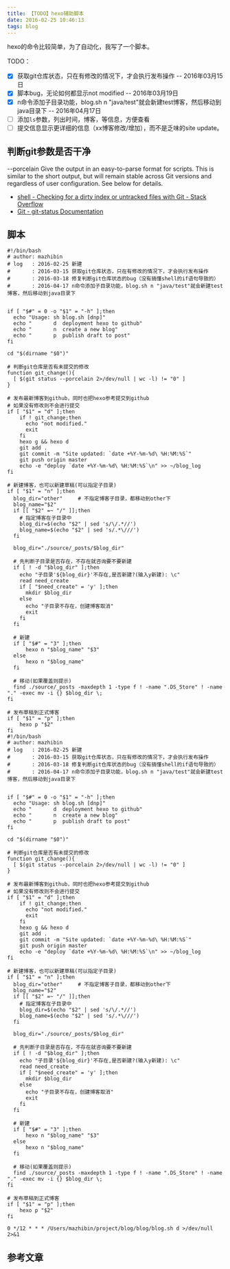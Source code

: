```yaml
---
title: 【TODO】hexo辅助脚本
date: 2016-02-25 10:46:13
tags: blog
---
```


hexo的命令比较简单，为了自动化，我写了一个脚本。

TODO：
- [x] 获取git仓库状态，只在有修改的情况下，才会执行发布操作 -- 2016年03月15日
- [x] 脚本bug，无论如何都显示not modified -- 2016年03月19日
- [x] n命令添加子目录功能，blog.sh n "java/test"就会新建test博客，然后移动到java目录下 -- 2016年04月17日
- [ ] 添加`ls`参数，列出时间，博客，等信息，方便查看
- [ ] 提交信息显示更详细的信息（xx博客修改/增加），而不是乏味的site update。

## 判断git参数是否干净

--porcelain
Give the output in an easy-to-parse format for scripts. This is similar to the short output, but will remain stable across Git versions and regardless of user configuration. See below for details.

- [shell - Checking for a dirty index or untracked files with Git - Stack Overflow](http://stackoverflow.com/questions/2657935/checking-for-a-dirty-index-or-untracked-files-with-git)
- [Git - git-status Documentation](https://git-scm.com/docs/git-status)

## 脚本

```
#!/bin/bash
# author: mazhibin
# log   : 2016-02-25 新建
#       : 2016-03-15 获取git仓库状态，只在有修改的情况下，才会执行发布操作
#       : 2016-03-18 修复判断git仓库状态的bug（没有搞懂shell的if语句导致的）
#       : 2016-04-17 n命令添加子目录功能，blog.sh n "java/test"就会新建test博客，然后移动到java目录下


if [ "$#" = 0 -o "$1" = "-h" ];then
  echo "Usage: sh blog.sh [dnp]"
  echo "       d  deployment hexo to github"
  echo "       n  create a new blog"
  echo "       p  publish draft to post"
fi

cd "$(dirname "$0")"

# 判断git仓库是否有未提交的修改
function git_change(){
  [ $(git status --porcelain 2>/dev/null | wc -l) != "0" ]
}

# 发布最新博客到github，同时也把hexo参考提交到github
# 如果没有修改则不会进行提交
if [ "$1" = "d" ];then
    if ! git_change;then
      echo "not modified."
      exit
    fi
    hexo g && hexo d
    git add .
    git commit -m "Site updated: `date +%Y-%m-%d\ %H:%M:%S`"
    git push origin master
    echo -e "deploy `date +%Y-%m-%d\ %H:%M:%S`\n" >> ~/blog_log
fi

# 新建博客，也可以新建草稿(可以指定子目录)
if [ "$1" = "n" ];then
  blog_dir="other"     # 不指定博客子目录，都移动到other下
  blog_name="$2"
  if [[ "$2" =~ "/" ]];then
    # 指定博客在子目录中
    blog_dir=$(echo "$2" | sed 's/\/.*//')
    blog_name=$(echo "$2" | sed 's/.*\///')
  fi

  blog_dir="./source/_posts/$blog_dir"

  # 先判断子目录是否存在，不存在就咨询要不要新建
  if [ ! -d "$blog_dir" ];then
    echo "子目录'${blog_dir}'不存在,是否新建?(输入y新建): \c"
    read need_create
    if [ "$need_create" = 'y' ];then
      mkdir $blog_dir
    else
      echo "子目录不存在，创建博客取消"
      exit
    fi
  fi

  # 新建
  if [ "$#" = "3" ];then
      hexo n "$blog_name" "$3"
  else
      hexo n "$blog_name"
  fi

  # 移动(如果覆盖则提示)
  find ./source/_posts -maxdepth 1 -type f ! -name ".DS_Store" ! -name "." -exec mv -i {} $blog_dir \;
fi

# 发布草稿到正式博客
if [ "$1" = "p" ];then
    hexo p "$2"
fi
#!/bin/bash
# author: mazhibin
# log   : 2016-02-25 新建
#       : 2016-03-15 获取git仓库状态，只在有修改的情况下，才会执行发布操作
#       : 2016-03-18 修复判断git仓库状态的bug（没有搞懂shell的if语句导致的）
#       : 2016-04-17 n命令添加子目录功能，blog.sh n "java/test"就会新建test博客，然后移动到java目录下


if [ "$#" = 0 -o "$1" = "-h" ];then
  echo "Usage: sh blog.sh [dnp]"
  echo "       d  deployment hexo to github"
  echo "       n  create a new blog"
  echo "       p  publish draft to post"
fi

cd "$(dirname "$0")"

# 判断git仓库是否有未提交的修改
function git_change(){
  [ $(git status --porcelain 2>/dev/null | wc -l) != "0" ]
}

# 发布最新博客到github，同时也把hexo参考提交到github
# 如果没有修改则不会进行提交
if [ "$1" = "d" ];then
    if ! git_change;then
      echo "not modified."
      exit
    fi
    hexo g && hexo d
    git add .
    git commit -m "Site updated: `date +%Y-%m-%d\ %H:%M:%S`"
    git push origin master
    echo -e "deploy `date +%Y-%m-%d\ %H:%M:%S`\n" >> ~/blog_log
fi

# 新建博客，也可以新建草稿(可以指定子目录)
if [ "$1" = "n" ];then
  blog_dir="other"     # 不指定博客子目录，都移动到other下
  blog_name="$2"
  if [[ "$2" =~ "/" ]];then
    # 指定博客在子目录中
    blog_dir=$(echo "$2" | sed 's/\/.*//')
    blog_name=$(echo "$2" | sed 's/.*\///')
  fi

  blog_dir="./source/_posts/$blog_dir"

  # 先判断子目录是否存在，不存在就咨询要不要新建
  if [ ! -d "$blog_dir" ];then
    echo "子目录'${blog_dir}'不存在,是否新建?(输入y新建): \c"
    read need_create
    if [ "$need_create" = 'y' ];then
      mkdir $blog_dir
    else
      echo "子目录不存在，创建博客取消"
      exit
    fi
  fi

  # 新建
  if [ "$#" = "3" ];then
      hexo n "$blog_name" "$3"
  else
      hexo n "$blog_name"
  fi

  # 移动(如果覆盖则提示)
  find ./source/_posts -maxdepth 1 -type f ! -name ".DS_Store" ! -name "." -exec mv -i {} $blog_dir \;
fi

# 发布草稿到正式博客
if [ "$1" = "p" ];then
    hexo p "$2"
fi
```


    0 */12 * * * /Users/mazhibin/project/blog/blog/blog.sh d >/dev/null 2>&1

## 参考文章

